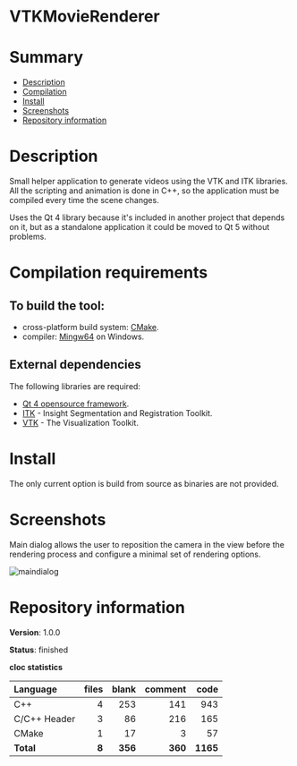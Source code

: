 VTKMovieRenderer
================

# Summary
- [Description](#description)
- [Compilation](#compilation-requirements)
- [Install](#install)
- [Screenshots](#screenshots)
- [Repository information](#repository-information)

# Description
Small helper application to generate videos using the VTK and ITK libraries. All the scripting and animation is done in C++, so the application must be compiled every time the scene changes. 

Uses the Qt 4 library because it's included in another project that depends on it, but as a standalone application it could be moved to Qt 5 without problems. 

# Compilation requirements
## To build the tool:
* cross-platform build system: [CMake](http://www.cmake.org/cmake/resources/software.html).
* compiler: [Mingw64](http://sourceforge.net/projects/mingw-w64/) on Windows.

## External dependencies
The following libraries are required:
* [Qt 4 opensource framework](http://www.qt.io/).
* [ITK](https://itk.org/) - Insight Segmentation and Registration Toolkit.
* [VTK](http://www.vtk.org/) - The Visualization Toolkit.

# Install
The only current option is build from source as binaries are not provided. 

# Screenshots
Main dialog allows the user to reposition the camera in the view before the rendering process and configure a minimal set of rendering options. 

![maindialog]()

# Repository information

**Version**: 1.0.0

**Status**: finished

**cloc statistics**

| Language                     |files          |blank        |comment           |code  |
|:-----------------------------|--------------:|------------:|-----------------:|-----:|
| C++                          |   4           | 253         |   141            |  943 |
| C/C++ Header                 |   3           |  86         |   216            |  165 |
| CMake                        |   1           |  17         |     3            |   57 |
| **Total**                    | **8**        | **356**     | **360**          | **1165** |
